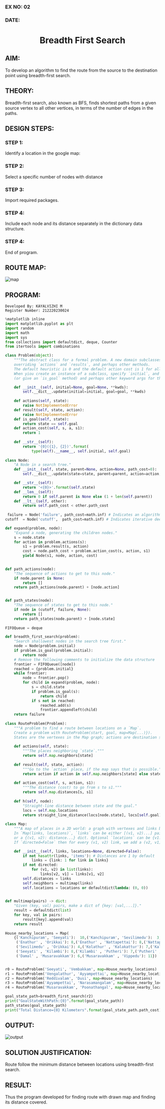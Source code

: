 ### EX NO: 02
### DATE: 
# <p align="center">Breadth First Search</p>
## AIM:

To develop an algorithm to find the route from the source to the destination point using breadth-first search.

## THEORY:

Breadth-first search, also known as BFS, finds shortest paths from a given source vertex to all other vertices, in terms of the number of edges in the paths.

## DESIGN STEPS:

### STEP 1:

Identify a location in the google map:

### STEP 2:

Select a specific number of nodes with distance

### STEP 3:

Import required packages.

### STEP 4:

Include each node and its distance separately in the dictionary data structure.

### STEP 4:

End of program.


## ROUTE MAP:

![map](https://user-images.githubusercontent.com/75413726/166279200-2bff1216-01ac-4220-a351-00ac8289b555.jpeg)

## PROGRAM:
``` 
Developed By: KAYALVIZHI M 
Register Number: 212220230024 
```
```python
%matplotlib inline
import matplotlib.pyplot as plt
import random
import math
import sys
from collections import defaultdict, deque, Counter
from itertools import combinations

class Problem(object):
    """The abstract class for a formal problem. A new domain subclasses this,
    overriding `actions` and `results`, and perhaps other methods.
    The default heuristic is 0 and the default action cost is 1 for all states.
    When yiou create an instance of a subclass, specify `initial`, and `goal` states 
    (or give an `is_goal` method) and perhaps other keyword args for the subclass."""

    def __init__(self, initial=None, goal=None, **kwds): 
        self.__dict__.update(initial=initial, goal=goal, **kwds) 
        
    def actions(self, state):        
        raise NotImplementedError
    def result(self, state, action): 
        raise NotImplementedError
    def is_goal(self, state):        
        return state == self.goal
    def action_cost(self, s, a, s1): 
        return 1
    
    def __str__(self):
        return '{0}({1}, {2})'.format(
            type(self).__name__, self.initial, self.goal)
            
class Node:
    "A Node in a search tree."
    def __init__(self, state, parent=None, action=None, path_cost=0):
        self.__dict__.update(state=state, parent=parent, action=action, path_cost=path_cost)

    def __str__(self): 
        return '<{0}>'.format(self.state)
    def __len__(self): 
        return 0 if self.parent is None else (1 + len(self.parent))
    def __lt__(self, other): 
        return self.path_cost < other.path_cost
        
 failure = Node('failure', path_cost=math.inf) # Indicates an algorithm couldn't find a solution.
cutoff  = Node('cutoff',  path_cost=math.inf) # Indicates iterative deepening search was cut off.

def expand(problem, node):
    "Expand a node, generating the children nodes."
    s = node.state
    for action in problem.actions(s):
        s1 = problem.result(s, action)
        cost = node.path_cost + problem.action_cost(s, action, s1)
        yield Node(s1, node, action, cost)
        

def path_actions(node):
    "The sequence of actions to get to this node."
    if node.parent is None:
        return []  
    return path_actions(node.parent) + [node.action]


def path_states(node):
    "The sequence of states to get to this node."
    if node in (cutoff, failure, None): 
        return []
    return path_states(node.parent) + [node.state]
    
FIFOQueue = deque

def breadth_first_search(problem):
    "Search shallowest nodes in the search tree first."
    node = Node(problem.initial)
    if problem.is_goal(problem.initial):
        return node
    # Remove the following comments to initialize the data structure
    frontier = FIFOQueue([node])
    reached = {problem.initial}
    while frontier:
        node = frontier.pop()
        for child in expand(problem, node):
            s = child.state
            if problem.is_goal(s):
                return child
            if s not in reached:
                reached.add(s)
                frontier.appendleft(child)
    return failure
   
class RouteProblem(Problem):
    """A problem to find a route between locations on a `Map`.
    Create a problem with RouteProblem(start, goal, map=Map(...)}).
    States are the vertexes in the Map graph; actions are destination states."""
    
    def actions(self, state): 
        """The places neighboring `state`."""
        return self.map.neighbors[state]
    
    def result(self, state, action):
        """Go to the `action` place, if the map says that is possible."""
        return action if action in self.map.neighbors[state] else state
    
    def action_cost(self, s, action, s1):
        """The distance (cost) to go from s to s1."""
        return self.map.distances[s, s1]
    
    def h(self, node):
        "Straight-line distance between state and the goal."
        locs = self.map.locations
        return straight_line_distance(locs[node.state], locs[self.goal])
        
class Map:
    """A map of places in a 2D world: a graph with vertexes and links between them. 
    In `Map(links, locations)`, `links` can be either [(v1, v2)...] pairs, 
    or a {(v1, v2): distance...} dict. Optional `locations` can be {v1: (x, y)} 
    If `directed=False` then for every (v1, v2) link, we add a (v2, v1) link."""

    def __init__(self, links, locations=None, directed=False):
        if not hasattr(links, 'items'): # Distances are 1 by default
            links = {link: 1 for link in links}
        if not directed:
            for (v1, v2) in list(links):
                links[v2, v1] = links[v1, v2]
        self.distances = links
        self.neighbors = multimap(links)
        self.locations = locations or defaultdict(lambda: (0, 0))

        
def multimap(pairs) -> dict:
    "Given (key, val) pairs, make a dict of {key: [val,...]}."
    result = defaultdict(list)
    for key, val in pairs:
        result[key].append(val)
    return result
    
House_nearby_locations = Map(
    {('Kanchipuram', 'Seeyati'):  10,('Kanchipuram', 'Sevilimedu'):  3,('Kanchipuram' , 'Orikkai'): 4,('Seeyati' , 'Kilambi'): 8,('Seeyati' , 'Enathur'): 12,
     ('Enathur' , 'Orikkai'): 8,('Enathur' , 'Nattapettai'): 8,('Nattapettai' , 'Orikkai'): 4,('Nattapettai' , 'Ayyampettai'): 3,('Orikkai' , 'Kolathur'): 1,
     ('Sevilimedu' , 'Orikkai'): 4,('Kolathur' , 'Kalakattur'): 7,('Kalakattur' , 'Poonathangal'): 9,('Poonathangal' , 'Mamandur'): 6,('Mamandur' , 'Narasamangalam'): 4,('Sevilimedu' , 'Dusi'): 5,
     ('Seeyati' , 'Kilambi'): 8,('Kilambi' , 'Putheri'): 7,('Putheri' , 'Vippedu'): 8,('Vippedu' , 'Vengalathur'): 11,('Vengalathur' , 'Vembakkam'): 5,('Putheri' , 'Reddivalam'): 21,('Reddivalam' , 'Damal'): 8,
     ('Damal' , 'Musaravakkam'): 6,('Musaravakkam' , 'Vippedu'): 11})


r0 = RouteProblem('Seeyati', 'Vembakkam', map=House_nearby_locations)
r1 = RouteProblem('Vengalathur', 'Ayyampettai', map=House_nearby_locations)
r2 = RouteProblem('Reddivalam', 'Dusi', map=House_nearby_locations)
r3 = RouteProblem('Ayyampettai', 'Narasamangalam', map=House_nearby_locations)
r4 = RouteProblem('Musaravakkam', 'Poonathangal', map=House_nearby_locations)

goal_state_path=breadth_first_search(r2)
print("GoalStateWithPath:{0}".format(goal_state_path))
path_states(goal_state_path) 
print("Total Distance={0} Kilometers".format(goal_state_path.path_cost))

```
## OUTPUT:

![output](https://user-images.githubusercontent.com/75413726/166277636-56b4321c-f713-4e9a-8016-1b37faf75f22.jpg)

## SOLUTION JUSTIFICATION:

Route follow the minimum distance between locations using breadth-first search.

## RESULT:

Thus the program developed for finding route with drawn map and finding its distance covered.


